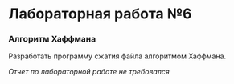 # Лабораторная работа №6
### Алгоритм Хаффмана

Разработать программу сжатия файла алгоритмом Хаффмана.

*Отчет по лабораторной работе не требовался*
